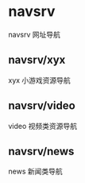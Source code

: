 navsrv
=====

navsrv 网址导航

navsrv/xyx
------
xyx 小游戏资源导航


navsrv/video
------
video 视频类资源导航

navsrv/news
-----
news 新闻类导航

